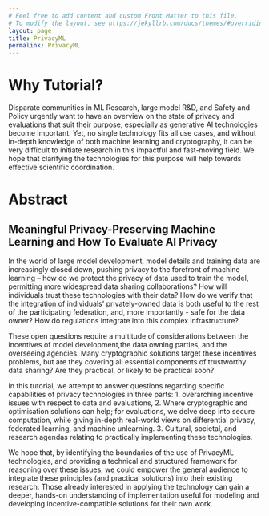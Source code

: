 ```yaml
---
# Feel free to add content and custom Front Matter to this file.
# To modify the layout, see https://jekyllrb.com/docs/themes/#overriding-theme-defaults
layout: page
title: PrivacyML
permalink: PrivacyML
---
```

# Why Tutorial?

Disparate communities in ML Research, large model R&D, and Safety and Policy urgently want to have an overview on the state of privacy and evaluations that suit their purpose, especially as generative AI technologies become important. Yet, no single technology fits all use cases, and without in-depth knowledge of both machine learning and cryptography, it can be very difficult to initiate research in this impactful and fast-moving field. We hope that clarifying the technologies for this purpose will help towards effective scientific coordination.

# Abstract
## Meaningful Privacy-Preserving Machine Learning and How To Evaluate AI Privacy

In the world of large model development, model details and training data are increasingly closed down, pushing privacy to the forefront of machine learning – how do we protect the privacy of data used to train the model, permitting more widespread data sharing collaborations? How will individuals trust these technologies with their data? How do we verify that the integration of individuals' privately-owned data is both useful to the rest of the participating federation, and, more importantly - safe for the data owner? How do regulations integrate into this complex infrastructure?

These open questions require a multitude of considerations between the incentives of model development,the  data owning parties, and the overseeing agencies. Many cryptographic solutions target these incentives problems, but are they covering all essential components of trustworthy data sharing? Are they practical, or likely to be practical soon?

In this tutorial, we attempt to answer questions regarding specific capabilities of privacy technologies in three parts: 1. overarching incentive issues with respect to data and evaluations, 2. Where cryptographic and optimisation solutions can help; for evaluations, we delve deep into secure computation, while giving in-depth real-world views on differential privacy, federated learning, and machine unlearning. 3. Cultural, societal, and research agendas relating to practically implementing these technologies.

We hope that, by identifying the boundaries of the use of PrivacyML technologies, and providing a technical and structured framework for reasoning over these issues, we could empower the general audience to integrate these principles (and practical solutions) into their existing research. Those already interested in applying the technology can gain a deeper, hands-on understanding of implementation useful for modeling and developing incentive-compatible solutions for their own work.
